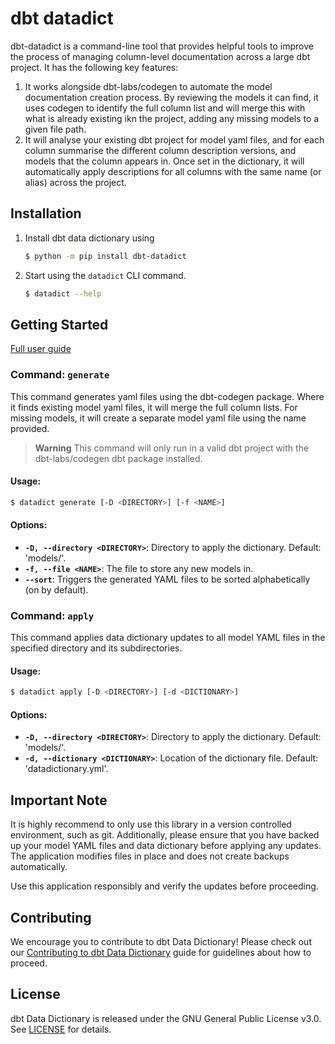 # dbt datadict

dbt-datadict is a command-line tool that provides helpful tools to improve the process of managing column-level documentation across a large dbt project. It has the following key features:

1. It works alongside dbt-labs/codegen to automate the model documentation creation process. By reviewing the models it can find, it uses codegen to identify the full column list and will merge this with what is already existing ikn the project, adding any missing models to a given file path.
2. It will analyse your existing dbt project for model yaml files, and for each column summarise the different column description versions, and models that the column appears in. Once set in the dictionary, it will automatically apply descriptions for all columns with the same name (or alias) across the project.

## **Installation**

1. Install dbt data dictionary using
    
    ```bash
    $ python -m pip install dbt-datadict
    ```
2. Start using the `datadict` CLI command.
    ```bash
    $ datadict --help
    ```

## Getting Started

[Full user guide](docs/user_guide.md)

### Command: `generate`

This command generates yaml files using the dbt-codegen package. Where it finds existing model yaml files, it will merge the full column lists. For missing models, it will create a separate model yaml file using the name provided.

> **Warning**
> This command will only run in a valid dbt project with the dbt-labs/codegen dbt package installed.

#### **Usage:**
```bash
$ datadict generate [-D <DIRECTORY>] [-f <NAME>] 
```

#### **Options:**

- **`-D, --directory <DIRECTORY>`**: Directory to apply the dictionary. Default: 'models/'.
- **`-f, --file <NAME>`**: The file to store any new models in.
- **`--sort`**: Triggers the generated YAML files to be sorted alphabetically (on by default). 

### Command: **`apply`**

This command applies data dictionary updates to all model YAML files in the specified directory and its subdirectories.

#### **Usage:**
```bash
$ datadict apply [-D <DIRECTORY>] [-d <DICTIONARY>] 
```

#### **Options:**

- **`-D, --directory <DIRECTORY>`**: Directory to apply the dictionary. Default: 'models/'.
- **`-d, --dictionary <DICTIONARY>`**: Location of the dictionary file. Default: 'datadictionary.yml'.



## **Important Note**

It is highly recommend to only use this library in a version controlled environment, such as git. Additionally, please ensure that you have backed up your model YAML files and data dictionary before applying any updates. The application modifies files in place and does not create backups automatically.

Use this application responsibly and verify the updates before proceeding.

## Contributing
We encourage you to contribute to dbt Data Dictionary! Please check out our [Contributing to dbt Data Dictionary](CONTRIBUTING.md) guide for guidelines about how to proceed.

## License

dbt Data Dictionary is released under the GNU General Public License v3.0. See [LICENSE](LICENSE) for details.
